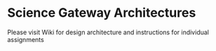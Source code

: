 # Science Gateway Architectures
Please visit Wiki for design architecture and instructions for individual assignments
